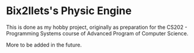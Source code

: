 # Bix2llets's Physic Engine

This is done as my hobby project, originally as preparation for the CS202 - Programming Systems course of Advanced Program of Computer Science. 

More to be added in the future. 